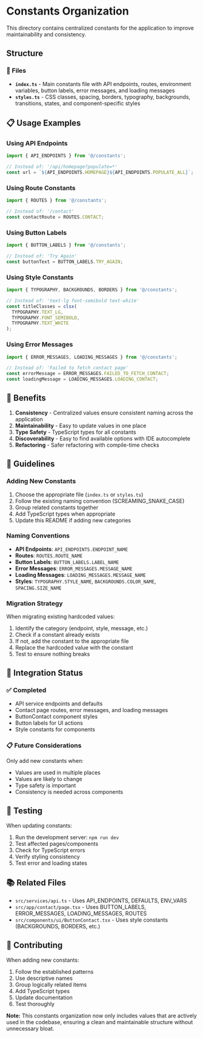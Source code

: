 # Constants Organization

This directory contains centralized constants for the application to improve maintainability and consistency.

## Structure

### 📁 Files

- **`index.ts`** - Main constants file with API endpoints, routes, environment variables, button labels, error messages, and loading messages
- **`styles.ts`** - CSS classes, spacing, borders, typography, backgrounds, transitions, states, and component-specific styles

## 📋 Usage Examples

### Using API Endpoints

```typescript
import { API_ENDPOINTS } from '@/constants';

// Instead of: '/api/homepage?populate=*'
const url = `${API_ENDPOINTS.HOMEPAGE}${API_ENDPOINTS.POPULATE_ALL}`;
```

### Using Route Constants

```typescript
import { ROUTES } from '@/constants';

// Instead of: '/contact'
const contactRoute = ROUTES.CONTACT;
```

### Using Button Labels

```typescript
import { BUTTON_LABELS } from '@/constants';

// Instead of: 'Try Again'
const buttonText = BUTTON_LABELS.TRY_AGAIN;
```

### Using Style Constants

```typescript
import { TYPOGRAPHY, BACKGROUNDS, BORDERS } from '@/constants';

// Instead of: 'text-lg font-semibold text-white'
const titleClasses = clsx(
  TYPOGRAPHY.TEXT_LG,
  TYPOGRAPHY.FONT_SEMIBOLD,
  TYPOGRAPHY.TEXT_WHITE
);
```

### Using Error Messages

```typescript
import { ERROR_MESSAGES, LOADING_MESSAGES } from '@/constants';

// Instead of: 'Failed to fetch contact page'
const errorMessage = ERROR_MESSAGES.FAILED_TO_FETCH_CONTACT;
const loadingMessage = LOADING_MESSAGES.LOADING_CONTACT;
```

## 🎯 Benefits

1. **Consistency** - Centralized values ensure consistent naming across the application
2. **Maintainability** - Easy to update values in one place
3. **Type Safety** - TypeScript types for all constants
4. **Discoverability** - Easy to find available options with IDE autocomplete
5. **Refactoring** - Safer refactoring with compile-time checks

## 📝 Guidelines

### Adding New Constants

1. Choose the appropriate file (`index.ts` or `styles.ts`)
2. Follow the existing naming convention (SCREAMING_SNAKE_CASE)
3. Group related constants together
4. Add TypeScript types when appropriate
5. Update this README if adding new categories

### Naming Conventions

- **API Endpoints**: `API_ENDPOINTS.ENDPOINT_NAME`
- **Routes**: `ROUTES.ROUTE_NAME`
- **Button Labels**: `BUTTON_LABELS.LABEL_NAME`
- **Error Messages**: `ERROR_MESSAGES.MESSAGE_NAME`
- **Loading Messages**: `LOADING_MESSAGES.MESSAGE_NAME`
- **Styles**: `TYPOGRAPHY.STYLE_NAME`, `BACKGROUNDS.COLOR_NAME`, `SPACING.SIZE_NAME`

### Migration Strategy

When migrating existing hardcoded values:

1. Identify the category (endpoint, style, message, etc.)
2. Check if a constant already exists
3. If not, add the constant to the appropriate file
4. Replace the hardcoded value with the constant
5. Test to ensure nothing breaks

## 🔄 Integration Status

### ✅ Completed

- API service endpoints and defaults
- Contact page routes, error messages, and loading messages
- ButtonContact component styles
- Button labels for UI actions
- Style constants for components

### 📋 Future Considerations

Only add new constants when:

- Values are used in multiple places
- Values are likely to change
- Type safety is important
- Consistency is needed across components

## 🧪 Testing

When updating constants:

1. Run the development server: `npm run dev`
2. Test affected pages/components
3. Check for TypeScript errors
4. Verify styling consistency
5. Test error and loading states

## 📚 Related Files

- `src/services/api.ts` - Uses API_ENDPOINTS, DEFAULTS, ENV_VARS
- `src/app/contact/page.tsx` - Uses BUTTON_LABELS, ERROR_MESSAGES, LOADING_MESSAGES, ROUTES
- `src/components/ui/ButtonContact.tsx` - Uses style constants (BACKGROUNDS, BORDERS, etc.)

## 🤝 Contributing

When adding new constants:

1. Follow the established patterns
2. Use descriptive names
3. Group logically related items
4. Add TypeScript types
5. Update documentation
6. Test thoroughly

**Note:** This constants organization now only includes values that are actively used in the codebase, ensuring a clean and maintainable structure without unnecessary bloat.
